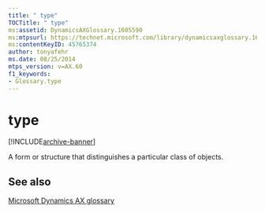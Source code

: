```yaml
---
title: " type"
TOCTitle: " type"
ms:assetid: DynamicsAXGlossary.1605590
ms:mtpsurl: https://technet.microsoft.com/library/dynamicsaxglossary.1605590(v=AX.60)
ms:contentKeyID: 45765374
author: tonyafehr
ms.date: 08/25/2014
mtps_version: v=AX.60
f1_keywords:
- Glossary.type
---
```


# type


[!INCLUDE[archive-banner](includes/archive-banner.md)]

A form or structure that distinguishes a particular class of objects.

## See also

[Microsoft Dynamics AX glossary](glossary/microsoft-dynamics-ax-glossary.md)

  


